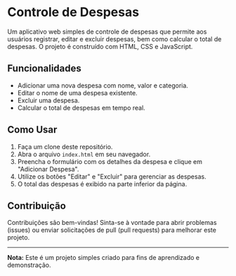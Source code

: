 # Controle de Despesas

Um aplicativo web simples de controle de despesas que permite aos usuários registrar, editar e excluir despesas, bem como calcular o total de despesas. O projeto é construído com HTML, CSS e JavaScript.

## Funcionalidades

- Adicionar uma nova despesa com nome, valor e categoria.
- Editar o nome de uma despesa existente.
- Excluir uma despesa.
- Calcular o total de despesas em tempo real.

## Como Usar

1. Faça um clone deste repositório.
2. Abra o arquivo `index.html` em seu navegador.
3. Preencha o formulário com os detalhes da despesa e clique em "Adicionar Despesa".
4. Utilize os botões "Editar" e "Excluir" para gerenciar as despesas.
5. O total das despesas é exibido na parte inferior da página.

## Contribuição

Contribuições são bem-vindas! Sinta-se à vontade para abrir problemas (issues) ou enviar solicitações de pull (pull requests) para melhorar este projeto.

---

**Nota:** Este é um projeto simples criado para fins de aprendizado e demonstração.
